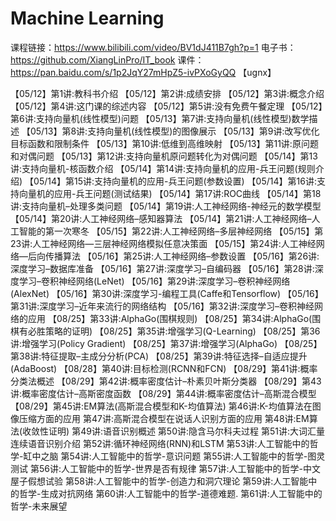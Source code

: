 # Machine Learning

课程链接：https://www.bilibili.com/video/BV1dJ411B7gh?p=1
电子书：https://github.com/XiangLinPro/IT_book
课件：https://pan.baidu.com/s/1p2JqY27mHpZ5-ivPXoGyQQ  【ugnx】

【05/12】第1讲:教科书介绍
【05/12】第2讲:成绩安排
【05/12】第3讲:概念介绍
【05/12】第4讲:这门课的综述内容
【05/12】第5讲:没有免费午餐定理
【05/12】第6讲:支持向量机(线性模型)问题
【05/13】第7讲:支持向量机(线性模型)数学描述
【05/13】第8讲:支持向量机(线性模型)的图像展示
【05/13】第9讲:改写优化目标函数和限制条件
【05/13】第10讲:低维到高维映射
【05/13】第11讲:原问题和对偶问题
【05/13】第12讲:支持向量机原问题转化为对偶问题
【05/14】第13讲:支持向量机-核函数介绍
【05/14】第14讲:支持向量机的应用-兵王问题(规则介绍)
【05/14】第15讲:支持向量机的应用-兵王问题(参数设置)
【05/14】第16讲:支持向量机的应用-兵王问题(测试结果)
【05/14】第17讲:ROC曲线
【05/14】第18讲:支持向量机–处理多类问题
【05/14】第19讲:人工神经网络-神经元的数学模型
【05/14】第20讲:人工神经网络–感知器算法
【05/14】第21讲:人工神经网络–人工智能的第一次寒冬
【05/15】第22讲:人工神经网络–多层神经网络
【05/15】第23讲:人工神经网络—三层神经网络模拟任意决策面
【05/15】第24讲:人工神经网络—后向传播算法
【05/16】第25讲:人工神经网络–参数设置
【05/16】第26讲:深度学习–数据库准备
【05/16】第27讲:深度学习–自编码器
【05/16】第28讲:深度学习–卷积神经网络(LeNet)
【05/16】第29讲:深度学习–卷积神经网络(AlexNet)
【05/16】第30讲:深度学习-编程工具(Caffe和Tensorflow)
【05/16】第31讲:深度学习–近年来流行的网络结构
【05/16】第32讲:深度学习–卷积神经网络的应用
【08/25】第33讲:AlphaGo(围棋规则)
【08/25】第34讲:AlphaGo(围棋有必胜策略的证明)
【08/25】第35讲:增强学习(Q-Learning)
【08/25】第36讲:增强学习(Policy Gradient)
【08/25】第37讲:增强学习(AlphaGo)
【08/25】第38讲:特征提取–主成分分析(PCA)
【08/25】第39讲:特征选择–自适应提升(AdaBoost)
【08/28】第40讲:目标检测(RCNN和FCN)
【08/29】第41讲:概率分类法概述
【08/29】第42讲:概率密度估计–朴素贝叶斯分类器
【08/29】第43讲:概率密度估计–高斯密度函数
【08/29】第44讲:概率密度估计–高斯混合模型
【08/29】第45讲:EM算法(高斯混合模型和K-均值算法)
第46讲:K-均值算法在图像压缩方面的应用
第47讲:高斯混合模型在说话人识别方面的应用
第48讲:EM算法(收敛性证明)
第49讲:语音识别概述
第50讲:隐含马尔科夫过程
第51讲:大词汇量连续语音识别介绍
第52讲:循环神经网络(RNN)和LSTM
第53讲:人工智能中的哲学-缸中之脑
第54讲:人工智能中的哲学-意识问题
第55讲:人工智能中的哲学-图灵测试
第56讲:人工智能中的哲学-世界是否有规律
第57讲:人工智能中的哲学-中文屋子假想试验
第58讲:人工智能中的哲学-创造力和洞穴理论
第59讲:人工智能中的哲学-生成对抗网络
第60讲:人工智能中的哲学-道德难题.
第61讲:人工智能中的哲学-未来展望

